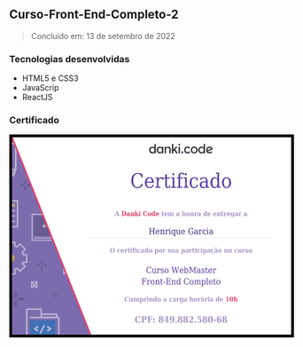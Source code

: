 ## Curso-Front-End-Completo-2

> Concluído em: 13 de setembro de 2022

### Tecnologias desenvolvidas

- HTML5 e CSS3
- JavaScrip
- ReactJS
### Certificado
<img style='border: 5px solid black;' src='./Certificado.png' />